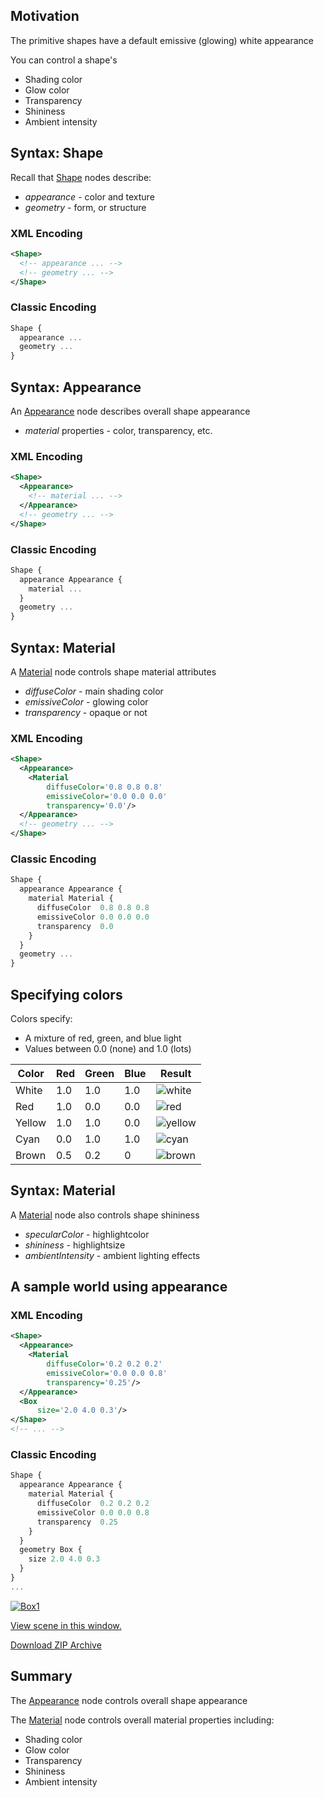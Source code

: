 ## Motivation

The primitive shapes have a default emissive (glowing) white appearance

You can control a shape's

- Shading color
- Glow color
- Transparency
- Shininess
- Ambient intensity

## Syntax: Shape

Recall that [Shape](https://www.web3d.org/documents/specifications/19775-1/V3.3/Part01/components/shape.html#Shape) nodes describe:

- *appearance* - color and texture
- *geometry* - form, or structure

### XML Encoding

```xml
<Shape>
  <!-- appearance ... -->
  <!-- geometry ... -->
</Shape>
```

### Classic Encoding

```js
Shape {
  appearance ...
  geometry ...
}
```

## Syntax: Appearance

An [Appearance](https://www.web3d.org/documents/specifications/19775-1/V3.3/Part01/components/shape.html#Appearance) node describes overall shape appearance

- *material* properties - color, transparency, etc.

### XML Encoding

```xml
<Shape>
  <Appearance>
    <!-- material ... -->
  </Appearance>
  <!-- geometry ... -->
</Shape>
```

### Classic Encoding

```js
Shape {
  appearance Appearance {
    material ...
  }
  geometry ...
}
```

## Syntax: Material

A [Material](https://www.web3d.org/documents/specifications/19775-1/V3.3/Part01/components/shape.html#Material) node controls shape material attributes

- *diffuseColor* - main shading color
- *emissiveColor* - glowing color
- *transparency* - opaque or not

### XML Encoding

```xml
<Shape>
  <Appearance>
    <Material
        diffuseColor='0.8 0.8 0.8'
        emissiveColor='0.0 0.0 0.0'
        transparency='0.0'/>
  </Appearance>
  <!-- geometry ... -->
</Shape>
```

### Classic Encoding

```js
Shape {
  appearance Appearance {
    material Material {
      diffuseColor  0.8 0.8 0.8
      emissiveColor 0.0 0.0 0.0
      transparency  0.0
    }
  }
  geometry ...
}
```

## Specifying colors

Colors specify:

- A mixture of red, green, and blue light
- Values between 0.0 (none) and 1.0 (lots)

| Color  | Red | Green | Blue | Result      |
|--------|-----|-------|------|-------------|
| White  | 1.0 | 1.0   | 1.0  | ![white][]  |
| Red    | 1.0 | 0.0   | 0.0  | ![red][]    |
| Yellow | 1.0 | 1.0   | 0.0  | ![yellow][] |
| Cyan   | 0.0 | 1.0   | 1.0  | ![cyan][]   |
| Brown  | 0.5 | 0.2   | 0    | ![brown][]  |

  [white]: https://via.placeholder.com/15/ffffff/000000?text=+
  [red]: https://via.placeholder.com/15/ff0000/000000?text=+
  [yellow]: https://via.placeholder.com/15/fff000/000000?text=+
  [cyan]: https://via.placeholder.com/15/00ffff/000000?text=+
  [brown]: https://via.placeholder.com/15/692929/000000?text=+

## Syntax: Material

A [Material](https://www.web3d.org/documents/specifications/19775-1/V3.3/Part01/components/shape.html#Material) node also controls shape shininess

- *specularColor* - highlightcolor
- *shininess* - highlightsize
- *ambientIntensity* - ambient lighting effects

## A sample world using appearance

### XML Encoding

```xml
<Shape>
  <Appearance>
    <Material
        diffuseColor='0.2 0.2 0.2'
        emissiveColor='0.0 0.0 0.8'
        transparency='0.25'/>
  </Appearance>
  <Box
      size='2.0 4.0 0.3'/>
</Shape>
<!-- ... -->
```

### Classic Encoding

```js
Shape {
  appearance Appearance {
    material Material {
      diffuseColor  0.2 0.2 0.2
      emissiveColor 0.0 0.0 0.8
      transparency  0.25
    }
  }
  geometry Box {
    size 2.0 4.0 0.3
  }
}
...
```

[![Box1](https://create3000.github.io/media/tutorials/scenes/box1/screenshot.png)](https://create3000.github.io/media/tutorials/scenes/box1/example.html)

[View scene in this window.](https://create3000.github.io/media/tutorials/scenes/box1/example.html)

[Download ZIP Archive](https://create3000.github.io/media/tutorials/scenes/box1/box1.zip)

## Summary

The [Appearance](https://www.web3d.org/documents/specifications/19775-1/V3.3/Part01/components/shape.html#Appearance) node controls overall shape appearance

The [Material](https://www.web3d.org/documents/specifications/19775-1/V3.3/Part01/components/shape.html#Material) node controls overall material properties including:

- Shading color
- Glow color
- Transparency
- Shininess
- Ambient intensity
